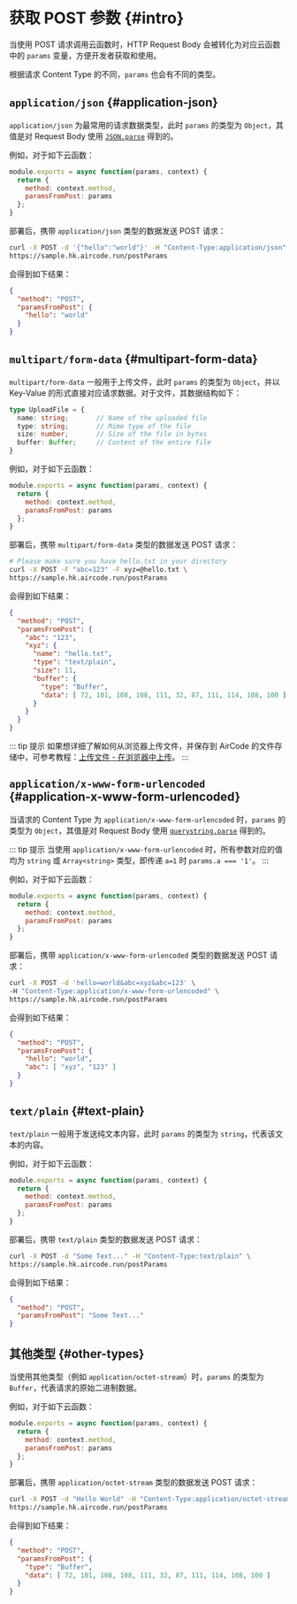 # 获取 POST 参数 {#intro}

当使用 POST 请求调用云函数时，HTTP Request Body 会被转化为对应云函数中的 `params` 变量，方便开发者获取和使用。

根据请求 Content Type 的不同，`params` 也会有不同的类型。

## `application/json` {#application-json}

`application/json` 为最常用的请求数据类型，此时 `params` 的类型为 `Object`，其值是对 Request Body 使用 [`JSON.parse`](https://developer.mozilla.org/en-US/docs/Web/JavaScript/Reference/Global_Objects/JSON/parse) 得到的。

例如，对于如下云函数：

```js
module.exports = async function(params, context) {
  return {
    method: context.method,
    paramsFromPost: params
  };
}
```

部署后，携带 `application/json` 类型的数据发送 POST 请求：

```sh
curl -X POST -d '{"hello":"world"}' -H "Content-Type:application/json" \
https://sample.hk.aircode.run/postParams
```

会得到如下结果：

```json
{ 
  "method": "POST",
  "paramsFromPost": {
    "hello": "world"
  }
}
```

## `multipart/form-data` {#multipart-form-data}

`multipart/form-data` 一般用于上传文件，此时 `params` 的类型为 `Object`，并以 Key-Value 的形式直接对应请求数据。对于文件，其数据结构如下：

```typescript
type UploadFile = {
  name: string;       // Name of the uploaded file
  type: string;       // Mime type of the file
  size: number;       // Size of the file in bytes
  buffer: Buffer;     // Content of the entire file
}
```

例如，对于如下云函数：

```js
module.exports = async function(params, context) {
  return {
    method: context.method,
    paramsFromPost: params
  };
}
```

部署后，携带 `multipart/form-data` 类型的数据发送 POST 请求：

```sh
# Please make sure you have hello.txt in your directory
curl -X POST -F "abc=123" -F xyz=@hello.txt \
https://sample.hk.aircode.run/postParams
```

会得到如下结果：

```json
{
  "method": "POST",
  "paramsFromPost": {
    "abc": "123",
    "xyz": {
      "name": "hello.txt",
      "type": "text/plain",
      "size": 11,
      "buffer": {
        "type": "Buffer",
        "data": [ 72, 101, 108, 108, 111, 32, 87, 111, 114, 108, 100 ]
      }
    }
  }
}
```

::: tip 提示
如果想详细了解如何从浏览器上传文件，并保存到 AirCode 的文件存储中，可参考教程：[上传文件 - 在浏览器中上传](/guide/files/upload#browser-upload)。
:::

## `application/x-www-form-urlencoded` {#application-x-www-form-urlencoded}

当请求的 Content Type 为 `application/x-www-form-urlencoded` 时，`params` 的类型为 `Object`，其值是对 Request Body 使用 [`querystring.parse`](https://nodejs.org/dist/latest-v18.x/docs/api/querystring#querystringparsestr-sep-eq-options.html) 得到的。

::: tip 提示
当使用 `application/x-www-form-urlencoded` 时，所有参数对应的值均为 `string` 或 `Array<string>` 类型，即传递 `a=1` 时 `params.a === '1'`。
:::

例如，对于如下云函数：

```js
module.exports = async function(params, context) {
  return {
    method: context.method,
    paramsFromPost: params
  };
}
```

部署后，携带 `application/x-www-form-urlencoded` 类型的数据发送 POST 请求：

```sh
curl -X POST -d 'hello=world&abc=xyz&abc=123' \
-H "Content-Type:application/x-www-form-urlencoded" \
https://sample.hk.aircode.run/postParams
```

会得到如下结果：

```json
{
  "method": "POST",
  "paramsFromPost": {
    "hello": "world",
    "abc": [ "xyz", "123" ]
  }
}
```

## `text/plain` {#text-plain}

`text/plain` 一般用于发送纯文本内容，此时 `params` 的类型为 `string`，代表该文本的内容。

例如，对于如下云函数：

```js
module.exports = async function(params, context) {
  return {
    method: context.method,
    paramsFromPost: params
  };
}
```

部署后，携带 `text/plain` 类型的数据发送 POST 请求：

```sh
curl -X POST -d "Some Text..." -H "Content-Type:text/plain" \
https://sample.hk.aircode.run/postParams
```

会得到如下结果：

```json
{
  "method": "POST",
  "paramsFromPost": "Some Text..."
}
```

## 其他类型 {#other-types}

当使用其他类型（例如 `application/octet-stream`）时，`params` 的类型为 `Buffer`，代表请求的原始二进制数据。

例如，对于如下云函数：

```js
module.exports = async function(params, context) {
  return {
    method: context.method,
    paramsFromPost: params
  };
}
```

部署后，携带 `application/octet-stream` 类型的数据发送 POST 请求：

```sh
curl -X POST -d "Hello World" -H "Content-Type:application/octet-stream" \
https://sample.hk.aircode.run/postParams
```

会得到如下结果：

```json
{
  "method": "POST",
  "paramsFromPost": {
    "type": "Buffer",
    "data": [ 72, 101, 108, 108, 111, 32, 87, 111, 114, 108, 100 ]
  }
}
```
